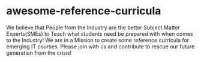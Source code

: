 # awesome-reference-curricula
We believe that People from the Industry are the better Subject Matter Experts(SMEs) to Teach what students need be prepared with when comes to the Industry! We are in a Mission to create some reference curricula for emerging IT courses. Please join with us and contribute to rescue our future generation from the crisis!
